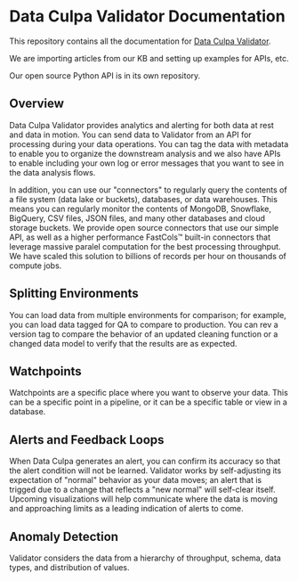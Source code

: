 # Data Culpa Validator Documentation

This repository contains all the documentation for [Data Culpa Validator](https://www.dataculpa.com/what-we-do/).

We are importing articles from our KB and setting up examples for APIs, etc.

Our open source Python API is in its own repository.


## Overview

Data Culpa Validator provides analytics and alerting for both data at rest and data in motion. You can send data to Validator from an API for processing during your data operations. You can tag the data with metadata to enable you to organize the downstream analysis and we also have APIs to enable including your own log or error messages that you want to see in the data analysis flows.

In addition, you can use our "connectors" to regularly query the contents of a file system (data lake or buckets), databases, or data warehouses. This means you can regularly monitor the contents of MongoDB, Snowflake, BigQuery, CSV files, JSON files, and many other databases and cloud storage buckets. We provide open source connectors that use our simple API, as well as a higher performance FastCols™ built-in connectors that leverage massive paralel computation for the best processing throughput. We have scaled this solution to billions of records per hour on thousands of compute jobs.

## Splitting Environments

You can load data from multiple environments for comparison; for example, you can load data tagged for QA to compare to production. You can rev a version tag to compare the behavior of an updated cleaning function or a changed data model to verify that the results are as expected.

## Watchpoints

Watchpoints are a specific place where you want to observe your data. This can be a specific point in a pipeline, or it can be a specific table or view in a database.

## Alerts and Feedback Loops

When Data Culpa generates an alert, you can confirm its accuracy so that the alert condition will not be learned. Validator works by self-adjusting its expectation of "normal" behavior as your data moves; an alert that is trigged due to a change that reflects a "new normal" will self-clear itself. Upcoming visualizations will help communicate where the data is moving and approaching limits as a leading indication of alerts to come.

## Anomaly Detection

Validator considers the data from a hierarchy of throughput, schema, data types, and distribution of values. 
